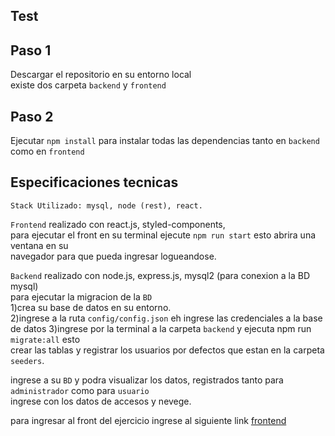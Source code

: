

## Test

## Paso 1

Descargar el repositorio en su entorno local <br/>
existe dos carpeta `backend` y `frontend`

## Paso 2

Ejecutar `npm install` para instalar todas las dependencias tanto en `backend` como en `frontend`<br/>

## Especificaciones tecnicas

`Stack Utilizado: mysql, node (rest), react.`

`Frontend` realizado con react.js, styled-components,<br/>
para ejecutar el front en su terminal ejecute `npm run start` esto abrira una ventana en su <br/>
navegador para que pueda ingresar logueandose.

`Backend` realizado con node.js, express.js, mysql2 (para conexion a la BD mysql) <br/>
para ejecutar la migracion de la `BD` <br/>
1)crea su base de datos en su entorno.<br/>
2)ingrese a la ruta `config/config.json` eh ingrese las credenciales a la base de datos
3)ingrese por la terminal a la carpeta `backend` y ejecuta npm run `migrate:all` esto <br/>
crear las tablas y registrar los usuarios por defectos que estan en la carpeta `seeders`. <br/>


ingrese a su `BD` y podra visualizar los datos, registrados tanto para `administrador` como para `usuario` <br/>
ingrese con los datos de accesos y nevege.

para ingresar al front del ejercicio ingrese al siguiente link
[frontend](https://github.com/felix25/front-ejercicio)